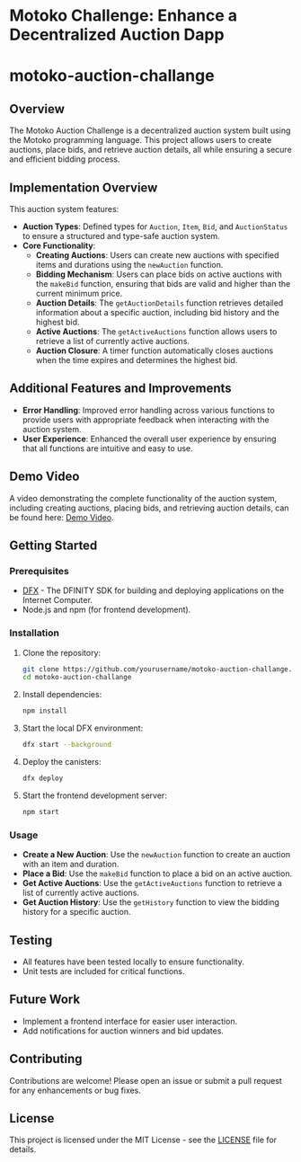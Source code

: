 # Motoko Challenge: Enhance a Decentralized Auction Dapp

# motoko-auction-challange

## Overview
The Motoko Auction Challenge is a decentralized auction system built using the Motoko programming language. This project allows users to create auctions, place bids, and retrieve auction details, all while ensuring a secure and efficient bidding process.

## Implementation Overview
This auction system features:
- **Auction Types**: Defined types for `Auction`, `Item`, `Bid`, and `AuctionStatus` to ensure a structured and type-safe auction system.
- **Core Functionality**:
  - **Creating Auctions**: Users can create new auctions with specified items and durations using the `newAuction` function.
  - **Bidding Mechanism**: Users can place bids on active auctions with the `makeBid` function, ensuring that bids are valid and higher than the current minimum price.
  - **Auction Details**: The `getAuctionDetails` function retrieves detailed information about a specific auction, including bid history and the highest bid.
  - **Active Auctions**: The `getActiveAuctions` function allows users to retrieve a list of currently active auctions.
  - **Auction Closure**: A timer function automatically closes auctions when the time expires and determines the highest bid.

## Additional Features and Improvements
- **Error Handling**: Improved error handling across various functions to provide users with appropriate feedback when interacting with the auction system.
- **User Experience**: Enhanced the overall user experience by ensuring that all functions are intuitive and easy to use.

## Demo Video
A video demonstrating the complete functionality of the auction system, including creating auctions, placing bids, and retrieving auction details, can be found here: [Demo Video](link_to_your_video).

## Getting Started

### Prerequisites
- [DFX](https://dfinity.org/docs/developers-guide/dfx) - The DFINITY SDK for building and deploying applications on the Internet Computer.
- Node.js and npm (for frontend development).

### Installation
1. Clone the repository:
   ```bash
   git clone https://github.com/yourusername/motoko-auction-challange.git
   cd motoko-auction-challange
   ```

2. Install dependencies:
   ```bash
   npm install
   ```

3. Start the local DFX environment:
   ```bash
   dfx start --background
   ```

4. Deploy the canisters:
   ```bash
   dfx deploy
   ```

5. Start the frontend development server:
   ```bash
   npm start
   ```

### Usage
- **Create a New Auction**: Use the `newAuction` function to create an auction with an item and duration.
- **Place a Bid**: Use the `makeBid` function to place a bid on an active auction.
- **Get Active Auctions**: Use the `getActiveAuctions` function to retrieve a list of currently active auctions.
- **Get Auction History**: Use the `getHistory` function to view the bidding history for a specific auction.

## Testing
- All features have been tested locally to ensure functionality.
- Unit tests are included for critical functions.

## Future Work
- Implement a frontend interface for easier user interaction.
- Add notifications for auction winners and bid updates.

## Contributing
Contributions are welcome! Please open an issue or submit a pull request for any enhancements or bug fixes.

## License
This project is licensed under the MIT License - see the [LICENSE](LICENSE) file for details.
